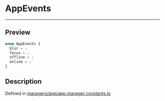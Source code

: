 
      
# AppEvents

<div class="api-docs__separator" data-reactroot="">

---

</div><div class="api-docs__section" data-reactroot="">

## Preview

</div><div class="api-docs__preview enum" data-reactroot="">

```ts
enum AppEvents {
  blur = ; 
  focus = ; 
  offline = ; 
  online = ; 
}
```

</div><div class="api-docs__section" data-reactroot="">

## Description

</div><div class="api-docs__description" data-reactroot=""><span class="api-docs__do-not-parse">



</span></div><div class="api-docs__definition" data-reactroot="">

Defined in [managers/app/app.manager.constants.ts](https://github.com/BetterTyped/hyper-fetch/blob/982ac882/packages/core/src/managers/app/app.manager.constants.ts#L5)

</div>